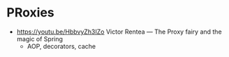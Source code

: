 # PRoxies

- https://youtu.be/HbbvyZh3IZo Victor Rentea — The Proxy fairy and the magic of Spring
  - AOP, decorators, cache
